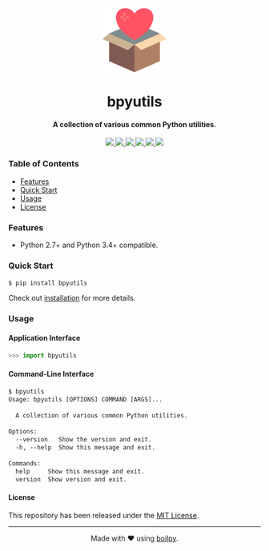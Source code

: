 <div align="center">
  <img src="https://raw.githubusercontent.com/achillesrasquinha/boilpy/develop/.github/assets/logo.png" height="128">
  <h1>
      bpyutils
  </h1>
  <h4>A collection of various common Python utilities.</h4>
</div>

<p align="center">
    <a href="https://github.com/achillesrasquinha/bpyutils/actions/workflows/ci.yml">
      <img src="https://img.shields.io/github/workflow/status/achillesrasquinha/bpyutils/ci.svg?style=flat-square">
    </a>
    <a href="https://coveralls.io/github/achillesrasquinha/bpyutils">
      <img src="https://img.shields.io/coveralls/github/achillesrasquinha/bpyutils.svg?style=flat-square">
    </a>
    <a href="https://pypi.org/project/bpyutils/">
      <img src="https://img.shields.io/pypi/v/bpyutils.svg?style=flat-square">
    </a>
    <a href="https://pypi.org/project/bpyutils/">
      <img src="https://img.shields.io/pypi/l/bpyutils.svg?style=flat-square">
    </a>
    <a href="https://pypi.org/project/bpyutils/">
		  <img src="https://img.shields.io/pypi/pyversions/bpyutils.svg?style=flat-square">
	  </a>
    <a href="https://git.io/boilpy">
      <img src="https://img.shields.io/badge/made%20with-boilpy-red.svg?style=flat-square">
    </a>
</p>

### Table of Contents
* [Features](#features)
* [Quick Start](#quick-start)
* [Usage](#usage)
* [License](#license)

### Features
* Python 2.7+ and Python 3.4+ compatible.

### Quick Start

```shell
$ pip install bpyutils
```

Check out [installation](docs/source/installation.md) for more details.

### Usage

#### Application Interface

```python
>>> import bpyutils
```

#### Command-Line Interface

```console
$ bpyutils
Usage: bpyutils [OPTIONS] COMMAND [ARGS]...

  A collection of various common Python utilities.

Options:
  --version   Show the version and exit.
  -h, --help  Show this message and exit.

Commands:
  help     Show this message and exit.
  version  Show version and exit.
```

#### License

This repository has been released under the [MIT License](LICENSE).

---

<div align="center">
  Made with ❤️ using <a href="https://git.io/boilpy">boilpy</a>.
</div>